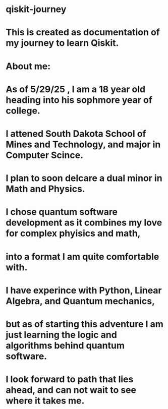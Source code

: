 # qiskit-journey
# This is created as documentation of my journey to learn Qiskit.
# About me:
# As of 5/29/25 , I am a 18 year old heading into his sophmore year of college.
# I attened South Dakota School of Mines and Technology, and major in Computer Scince.
# I plan to soon delcare a dual minor in Math and Physics.
# I chose quantum software development as it combines my love for complex phyisics and math,
# into a format I am quite comfortable with.
# I have experince with Python, Linear Algebra, and Quantum mechanics,
# but as of starting this adventure I am just learning the logic and algorithms behind quantum software. 
# I look forward to path that lies ahead, and can not wait to see where it takes me.
